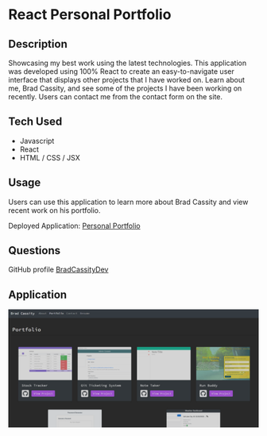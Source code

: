 # React Personal Portfolio

## Description

Showcasing my best work using the latest technologies. This application was developed using 100% React to create an easy-to-navigate user interface that displays other projects that I have worked on. Learn about me, Brad Cassity, and see some of the projects I have been working on recently. Users can contact me from the contact form on the site. 

## Tech Used
  * Javascript
  * React
  * HTML / CSS / JSX

## Usage

Users can use this application to learn more about Brad Cassity and view recent work on his portfolio.

Deployed Application: [Personal Portfolio]()

## Questions

GitHub profile [BradCassityDev](https://github.com/BradCassityDev)

## Application
![Working Project Screenshot](/app.PNG)